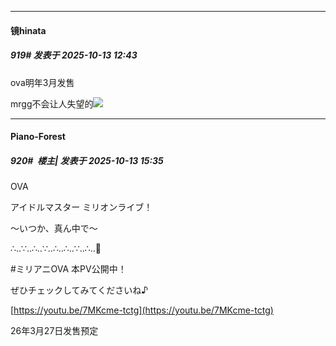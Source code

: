 ﻿
*****

####  镜hinata  
##### 919#       发表于 2025-10-13 12:43

ova明年3月发售

mrgg不会让人失望的<img src="https://static.stage1st.com/image/smiley/face2017/139.png" referrerpolicy="no-referrer">


*****

####  Piano-Forest  
##### 920#         楼主| 发表于 2025-10-13 15:35

OVA

アイドルマスター ミリオンライブ！

～いつか、真ん中で～

∴‥∵‥∴‥∵‥∴‥∴‥∵‥∴‥🦋

#ミリアニOVA 本PV公開中！

ぜひチェックしてみてくださいね♪

[https://youtu.be/7MKcme-tctg](https://youtu.be/7MKcme-tctg)

26年3月27日发售预定

